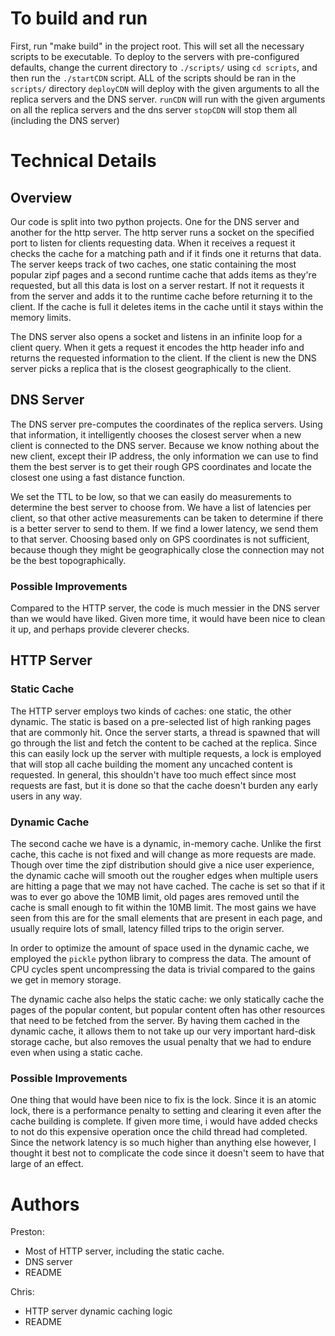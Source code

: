 # To build and run
First, run "make build" in the project root. This will set all the necessary scripts to be executable.
To deploy to the servers with pre-configured defaults, change the current directory to `./scripts/` using `cd scripts`, and then run the `./startCDN` script.
ALL of the scripts should be ran in the `scripts/` directory
`deployCDN` will deploy with the given arguments to all the replica servers and the DNS server.
`runCDN` will run with the given arguments on all the replica servers and the dns server
`stopCDN` will stop them all (including the DNS server)

# Technical Details
## Overview
Our code is split into two python projects. One for the DNS server and another for the http server.
The http server runs a socket on the specified port to listen for clients requesting data. When 
it receives a request it checks the cache for a matching path and if it finds one it returns that data.
The server keeps track of two caches, one static containing the most popular zipf pages and a second 
runtime cache that adds items as they're requested, but all this data is lost on a server restart.
If not it requests it from the server and adds it to the runtime cache before returning it to the client. 
If the cache is full it deletes items in the cache until it stays within the memory limits.

The DNS server also opens a socket and listens in an infinite loop for a client query. When it gets a 
request it encodes the http header info and returns the requested information to the client. If the 
client is new the DNS server picks a replica that is the closest geographically to the client.


## DNS Server
The DNS server pre-computes the coordinates of the replica servers. Using that information, it intelligently chooses the closest server when a new client is connected to the DNS server. Because we know nothing about the new client, except their IP address, the only information we can use to find them the best server is to get their rough GPS coordinates and locate the closest one using a fast distance function.

We set the TTL to be low, so that we can easily do measurements to determine the best server to choose from. We have a list of latencies per client, so that other active measurements can be taken to determine if there is a better server to send to them. If we find a lower latency, we send them to that server. Choosing based only on GPS coordinates is not sufficient, because though they might be geographically close the connection may not be the best topographically.

### Possible Improvements
Compared to the HTTP server, the code is much messier in the DNS server than we would have liked. Given more time, it would have been nice to clean it up, and perhaps provide cleverer checks.

## HTTP Server
### Static Cache
The HTTP server employs two kinds of caches: one static, the other dynamic. The static is based on a pre-selected list of high ranking pages that are commonly hit. Once the server starts, a thread is spawned that will go through the list and fetch the content to be cached at the replica. Since this can easily lock up the server with multiple requests, a lock is employed that will stop all cache building the moment any uncached content is requested. In general, this shouldn't have too much effect since most requests are fast, but it is done so that the cache doesn't burden any early users in any way.

### Dynamic Cache
The second cache we have is a dynamic, in-memory cache. Unlike the first cache, this cache is not fixed and will change as more requests are made. Though over time the zipf distribution should give a nice user experience, the dynamic cache will smooth out the rougher edges when multiple users are hitting a page that we may not have cached. The cache is set so that if it was to ever go above the 10MB limit, old pages ares removed until the cache is small enough to fit within the 10MB limit. The most gains we have seen from this are for the small elements that are present in each page, and usually require lots of small, latency filled trips to the origin server.

In order to optimize the amount of space used in the dynamic cache, we employed the `pickle` python library to compress the data. The amount of CPU cycles spent uncompressing the data is trivial compared to the gains we get in memory storage.

The dynamic cache also helps the static cache: we only statically cache the pages of the popular content, but popular content often has other resources that need to be fetched from the server. By having them cached in the dynamic cache, it allows them to not take up our very important hard-disk storage cache, but also removes the usual penalty that we had to endure even when using a static cache.

### Possible Improvements
One thing that would have been nice to fix is the lock. Since it is an atomic lock, there is a performance penalty to setting and clearing it even after the cache building is complete. If given more time, i would have added checks to not do this expensive operation once the child thread had completed. Since the network latency is so much higher than anything else however, I thought it best not to complicate the code since it doesn't seem to have that large of an effect.


# Authors
Preston: 
* Most of HTTP server, including the static cache.
* DNS server
* README

Chris: 
* HTTP server dynamic caching logic
* README
